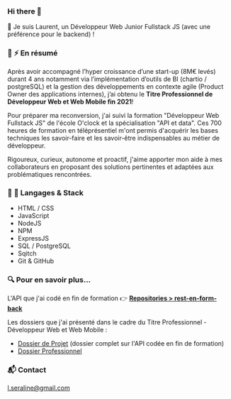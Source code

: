 ### Hi there 👋

🌱 Je suis Laurent, un Développeur Web Junior Fullstack JS (avec une préférence pour le backend) !

### :page_facing_up: :zap: En résumé

Après avoir accompagné l’hyper croissance d’une start-up (8M€ levés) durant 4 ans notamment via l’implémentation d’outils de BI (chartio / postgreSQL) et la gestion des développements en contexte agile (Product Owner des applications internes), j’ai obtenu le **Titre Professionnel de Développeur Web et Web Mobile fin 2021**! 

Pour préparer ma reconversion, j'ai suivi la formation "Développeur Web Fullstack JS" de l'école O'clock et la spécialisation "API et data". Ces 700 heures de formation en téléprésentiel m'ont permis d'acquérir les bases techniques les savoir-faire et les savoir-être indispensables au métier de développeur.

Rigoureux, curieux, autonome et proactif, j'aime apporter mon aide à mes collaborateurs en proposant des solutions pertinentes et adaptées aux problématiques rencontrées.

### :wrench: :hammer: Langages & Stack

- HTML / CSS
- JavaScript
- NodeJS
- NPM
- ExpressJS
- SQL / PostgreSQL
- Sqitch
- Git & GitHub

### :mag: Pour en savoir plus...

L'API que j'ai codé en fin de formation :point_right: [**Repositories > rest-en-form-back**](https://github.com/Laurent-srln/rest-en-form-back)

Les dossiers que j'ai présenté dans le cadre du Titre Professionnel - Développeur Web et Web Mobile :
- [Dossier de Projet](https://www.fichier-pdf.fr/2022/01/27/dossierdeprojet-tpdwwm-laurentseraline/) (dossier complet sur l'API codée en fin de formation)
- [Dossier Professionnel](https://www.fichier-pdf.fr/2022/01/27/dossierprofessionnel-tpdwwm-laurent-seraline/) 

### :mailbox_with_mail: Contact

l.seraline@gmail.com


